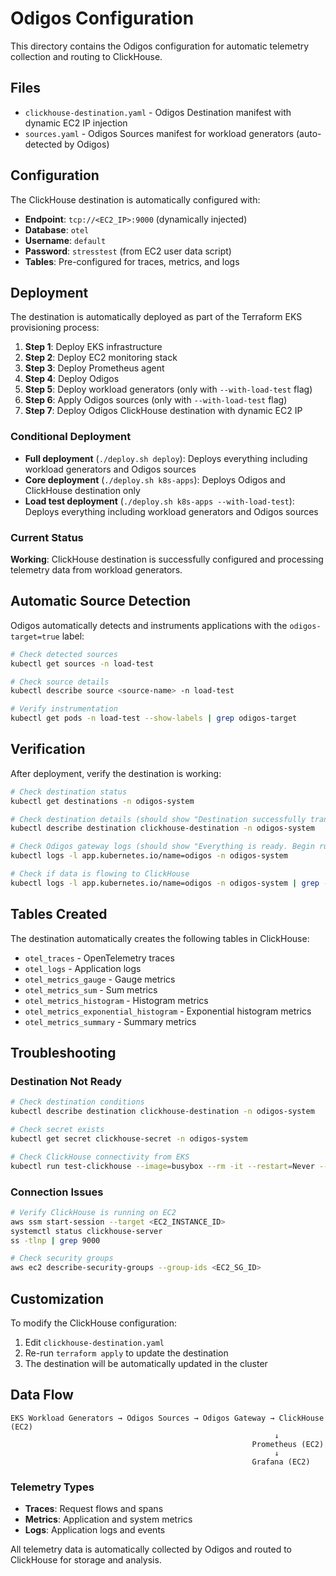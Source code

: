 # Odigos Configuration

This directory contains the Odigos configuration for automatic telemetry collection and routing to ClickHouse.

## Files

- `clickhouse-destination.yaml` - Odigos Destination manifest with dynamic EC2 IP injection
- `sources.yaml` - Odigos Sources manifest for workload generators (auto-detected by Odigos)

## Configuration

The ClickHouse destination is automatically configured with:

- **Endpoint**: `tcp://<EC2_IP>:9000` (dynamically injected)
- **Database**: `otel`
- **Username**: `default`
- **Password**: `stresstest` (from EC2 user data script)
- **Tables**: Pre-configured for traces, metrics, and logs

## Deployment

The destination is automatically deployed as part of the Terraform EKS provisioning process:

1. **Step 1**: Deploy EKS infrastructure
2. **Step 2**: Deploy EC2 monitoring stack  
3. **Step 3**: Deploy Prometheus agent
4. **Step 4**: Deploy Odigos
5. **Step 5**: Deploy workload generators (only with `--with-load-test` flag)
6. **Step 6**: Apply Odigos sources (only with `--with-load-test` flag)
7. **Step 7**: Deploy Odigos ClickHouse destination with dynamic EC2 IP

### Conditional Deployment

- **Full deployment** (`./deploy.sh deploy`): Deploys everything including workload generators and Odigos sources
- **Core deployment** (`./deploy.sh k8s-apps`): Deploys Odigos and ClickHouse destination only
- **Load test deployment** (`./deploy.sh k8s-apps --with-load-test`): Deploys everything including workload generators and Odigos sources

### Current Status
**Working**: ClickHouse destination is successfully configured and processing telemetry data from workload generators.

## Automatic Source Detection

Odigos automatically detects and instruments applications with the `odigos-target=true` label:

```bash
# Check detected sources
kubectl get sources -n load-test

# Check source details
kubectl describe source <source-name> -n load-test

# Verify instrumentation
kubectl get pods -n load-test --show-labels | grep odigos-target
```

## Verification

After deployment, verify the destination is working:

```bash
# Check destination status
kubectl get destinations -n odigos-system

# Check destination details (should show "Destination successfully transformed to otelcol configuration")
kubectl describe destination clickhouse-destination -n odigos-system

# Check Odigos gateway logs (should show "Everything is ready. Begin running and processing data")
kubectl logs -l app.kubernetes.io/name=odigos -n odigos-system

# Check if data is flowing to ClickHouse
kubectl logs -l app.kubernetes.io/name=odigos -n odigos-system | grep -i clickhouse
```

## Tables Created

The destination automatically creates the following tables in ClickHouse:

- `otel_traces` - OpenTelemetry traces
- `otel_logs` - Application logs
- `otel_metrics_gauge` - Gauge metrics
- `otel_metrics_sum` - Sum metrics
- `otel_metrics_histogram` - Histogram metrics
- `otel_metrics_exponential_histogram` - Exponential histogram metrics
- `otel_metrics_summary` - Summary metrics

## Troubleshooting

### Destination Not Ready

```bash
# Check destination conditions
kubectl describe destination clickhouse-destination -n odigos-system

# Check secret exists
kubectl get secret clickhouse-secret -n odigos-system

# Check ClickHouse connectivity from EKS
kubectl run test-clickhouse --image=busybox --rm -it --restart=Never -- sh -c "nc -zv <EC2_IP> 9000"
```

### Connection Issues

```bash
# Verify ClickHouse is running on EC2
aws ssm start-session --target <EC2_INSTANCE_ID>
systemctl status clickhouse-server
ss -tlnp | grep 9000

# Check security groups
aws ec2 describe-security-groups --group-ids <EC2_SG_ID>
```

## Customization

To modify the ClickHouse configuration:

1. Edit `clickhouse-destination.yaml`
2. Re-run `terraform apply` to update the destination
3. The destination will be automatically updated in the cluster

## Data Flow

```
EKS Workload Generators → Odigos Sources → Odigos Gateway → ClickHouse (EC2)
                                                           ↓
                                                      Prometheus (EC2)
                                                           ↓
                                                      Grafana (EC2)
```

### Telemetry Types
- **Traces**: Request flows and spans
- **Metrics**: Application and system metrics  
- **Logs**: Application logs and events

All telemetry data is automatically collected by Odigos and routed to ClickHouse for storage and analysis.

